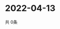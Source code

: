 # 2022-04-13
  共 0条

  <!-- BEGIN -->
  <!-- 最后更新时间Wed Apr 13 2022 07:06:50 GMT+0000 (Coordinated Universal Time) -->
  
  <!-- END -->
  
  